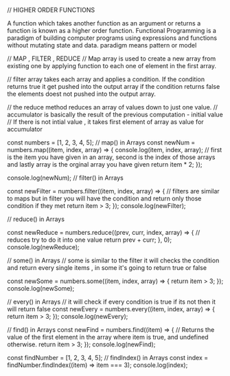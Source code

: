 // HIGHER ORDER FUNCTIONS

A function which takes another function as an argument or returns a function is known as a higher order function.
Functional Programming is a paradigm of building computer programs using expressions and functions without mutating state and data.
paradigm means pattern or model

// MAP , FILTER , REDUCE
// Map array is used to create a new array from existing one by applying function to each one of element in the first array.

// filter array takes each array and applies a condition. If the condition returns true it get pushed into the output array if the condition returns false the elements doest not pushed into the output array.

// the reduce method reduces an array of values down to just one value.
// accumulator is basically the result of the previous computation - initial value
// If there is not intial value , it takes first element of array as value for accumulator

const numbers = [1, 2, 3, 4, 5];
// map() in Arrays
const newNum = numbers.map((item, index, array) => {
console.log(item, index, array);
// first is the item you have given in an array, second is the index of those arrays and lastly array is the orginal array you have given
return item \* 2;
});

console.log(newNum);
// filter() in Arrays

const newFilter = numbers.filter((item, index, array) => {
// filters are similar to maps but in filter you will have the condition and return only those condition if they met
return item > 3;
});
console.log(newFilter);

// reduce() in Arrays

const newReduce = numbers.reduce((prev, curr, index, array) => {
// reduces try to do it into one value
return prev + curr;
}, 0);
console.log(newReduce);

// some() in Arrays
// some is similar to the filter it will checks the condition and return every single items , in some it's going to return true or false

const newSome = numbers.some((item, index, array) => {
return item > 3;
});
console.log(newSome);

// every() in Arrays
// it will check if every condition is true if its not then it will return false
const newEvery = numbers.every((item, index, array) => {
return item > 3;
});
console.log(newEvery);

// find() in Arrays
const newFind = numbers.find((item) => {
// Returns the value of the first element in the array where item is true, and undefined otherwise.
return item > 3;
});
console.log(newFind);

const findNumber = [1, 2, 3, 4, 5];
// findIndex() in Arrays
const index = findNumber.findIndex((item) => item === 3);
console.log(index);
